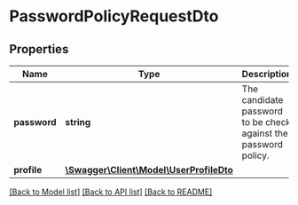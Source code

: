 # PasswordPolicyRequestDto

## Properties
Name | Type | Description | Notes
------------ | ------------- | ------------- | -------------
**password** | **string** | The candidate password to be check against the password policy. | [optional] 
**profile** | [**\Swagger\Client\Model\UserProfileDto**](UserProfileDto.md) |  | [optional] 

[[Back to Model list]](../../README.md#documentation-for-models) [[Back to API list]](../../README.md#documentation-for-api-endpoints) [[Back to README]](../../README.md)

